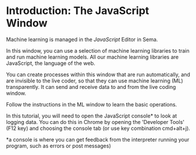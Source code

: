 # Introduction: The JavaScript Window

Machine learning is managed in the *JavaScript* Editor in Sema.   

In this window, you can use a selection of machine learning libraries to train and run machine learning models. All our machine learning libraries are JavaScript, the language of the web. 

You can create processes within this window that are run automatically, and are invisible to the live coder, so that they can use machine learning (ML) transparently. It can send and receive data to and from the live coding window.  

Follow the instructions in the ML window to learn the basic operations.

In this tutorial, you will need to open the JavaScript console* to look at logging data.  You can do this in Chrome by opening the 'Developer Tools' (F12 key) and choosing the console tab (or use key combination cmd+alt+j).

*a console is where you can get feedback from the interpreter running your program, such as errors or post messages)